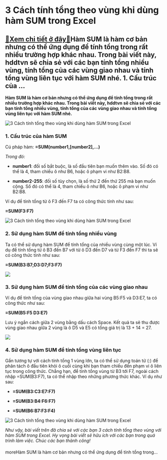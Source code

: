 3 Cách tính tổng theo vùng khi dùng hàm SUM trong Excel
=======================================================

[:gift:Xem chi tiết ở đây:gift:](https://hddtvn.com/3-cach-tinh-tong-theo-vung-khi-dung-ham-sum-trong-excel-2/)Hàm SUM là hàm cơ bản nhưng có thể ứng dụng để tính tổng trong rất nhiều trường hợp khác nhau. Trong bài viết này, hddtvn sẽ chia sẻ với các bạn tính tổng nhiều vùng, tính tổng của các vùng giao nhau và tính tổng vùng liên tục với hàm SUM nhé. 1. Cấu trúc của …
---------------------------------------------------------------------------------------------------------------------------------------------------------------------------------------------------------------------------------------------------------------------

**Hàm SUM là hàm cơ bản nhưng có thể ứng dụng để tính tổng trong rất nhiều trường hợp khác nhau. Trong bài viết này, hddtvn sẽ chia sẻ với các bạn tính tổng nhiều vùng, tính tổng của các vùng giao nhau và tính tổng vùng liên tục với hàm SUM nhé.**


![3 Cách tính tổng theo vùng khi dùng hàm SUM trong Excel](https://hddtvn.com/wp-content/uploads/2021/01/3-bien-the-ham-sum-3.png)


### 1. Cấu trúc của hàm SUM


Cú pháp hàm: **=SUM(number1,[number2],…)**


*Trong đó:*




* **number1**: đối số bắt buộc, là số đầu tiên bạn muốn thêm vào. Số đó có thể là 4, tham chiếu ô như B6, hoặc ô phạm vi như B2:B8.

* **number2-255**: đối số tùy chọn, là số thứ 2 đến thứ 255 mà bạn muốn cộng. Số đó có thể là 4, tham chiếu ô như B6, hoặc ô phạm vi như B2:B8.



Ví dụ để tính tổng từ ô F3 đến F7 ta có công thức tính như sau:


**=SUM(F3:F7)**


![3 Cách tính tổng theo vùng khi dùng hàm SUM trong Excel](https://hddtvn.com/wp-content/uploads/2021/01/27-3.png "3 Cách tính tổng theo vùng khi dùng hàm SUM trong Excel")


### 2. Sử dụng hàm SUM để tính tổng nhiều vùng


Ta có thể sử dụng hàm SUM để tính tổng của nhiều vùng cùng một lúc. Ví dụ để tính tổng từ ô B3 đến B7 với từ ô D3 đến D7 và từ F3 đến F7 thì ta sẽ có công thức tính như sau:


**=SUM(B3:B7;D3:D7;F3:F7)**


![](https://hddtvn.com/wp-content/uploads/2021/01/28-2.png)


### 3. Sử dụng hàm SUM để tính tổng của các vùng giao nhau


Ví dụ để tính tổng của vùng giao nhau giữa hai vùng B5:F5 và D3:E7, ta có công thức như sau:


**=SUM(B5:F5 D3:E7)**


Lưu ý ngắn cách giữa 2 vùng bằng dấu cách Space. Kết quả ta sẽ thu được vùng giao nhau giữa 2 vùng là ô D5 và E5 có tổng giá trị là 13 + 14 = 27.


![](https://hddtvn.com/wp-content/uploads/2021/01/30-3.png)


### 4. Sử dụng hàm SUM để tính tổng vùng liên tục


Gần tương tự với cách tính tổng 1 vùng lớn, ta có thể sử dụng toán tử (:) để phân tách ô đầu tiên khỏi ô cuối cùng khi bạn tham chiếu đến phạm vi ô liên tục trong công thức. Chẳng hạn, để tính tổng vùng từ B3 tới F7, ngoài cách nhập =SUM(B3:F7), ta có thể nhập theo những phương thức khác. Ví dụ như sau:




* **=SUM(B3:C3:E7:F7)**

* **=SUM(B3:B4:F6:F7)**

* **=SUM(B6:B7:F3:F4)**



![3 Cách tính tổng theo vùng khi dùng hàm SUM trong Excel](https://hddtvn.com/wp-content/uploads/2021/01/31-3.png "3 Cách tính tổng theo vùng khi dùng hàm SUM trong Excel")


*Như vậy, bài viết trên đã chia sẻ với các bạn 3 cách tính tổng theo vùng với hàm SUM trong Excel. Hy vọng bài viết sẽ hữu ích với các bạn trong quá trình làm việc. Chúc các bạn thành công!*


#### 


moreHàm SUM là hàm cơ bản nhưng có thể ứng dụng để tính tổng trong…

